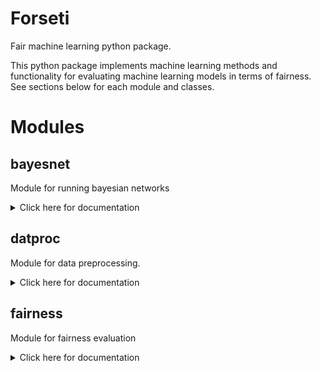 # Forseti
Fair machine learning python package.

This python package implements machine learning methods and functionality for evaluating machine learning models in terms of fairness.  See sections below for each module and classes.

# Modules

## bayesnet
Module for running bayesian networks 

<details>
<summary>Click here for documentation</summary>
### class **latentLabelClassifier**

Bayesian network which constructs a bayesian network that models the discrimination process. It assumes that the labels in the training dataset is biased and is genereted from a probability distribution

$$
P(D | D_f, S)
$$

where $D$ is the dataset labels, $D_f$ is the fair and unobservable true labels and $S$ are the sensitive attributes. The model learns a bayesian network for the joint probability

$$
P(D, D_f, S, X) = P(D|D_f, S)P(X|D_f, S)P(D_f)P(S)
$$

where $X$ is the non-sensitive features of the dataset. 
For learning the model structure, the **Hill Climbing** algorithm is used and for learning the model parameters **Expectation Maximiation** is used. There are implemented in [pgmpy](https://pgmpy.org/index.html) and is the implementations used here.

Prediction is done by estimating

$$
P(D_f | X, S)
$$

>latentLabelClassifier()

**Description:** Constructor for a new latentLabelClassifier

**Parameters:** 
- df: Training dataset 
- sensitives: List of sensitive attributes (must be in df)
- label: Dataset labels (must be in df)
- atol: Accepted Tolerance for expectation maximization
- classes: No of classes in the labels

>fit()

**Description:** Constructs the bayesian network with a fair latent variable.

Structure Learning: Hill Climb Search

Parameter Learning: Expectation Maximation (EM)

>predict_probability()

**Description:** Predict and return probabilities for unobserved nodes.

**Parameters:**
- test: Test dataset (without data labels and with sensitive attributes.)

>predict()

**Description:** Predict and return labels for unobserved nodes.

**Parameters:**
- test: Test dataset (without data labels and with sensitive attributes.)

>load()

**Description:** Load a learned model from pickle file. See save() for file 
format.

**Parameters:**
- file: File path of learned model.

>save()

**Description:** Save a learned model using pickle.

```
pickle.dump(self.model, open(file, "wb"))
```
**Parameters:**
- file: File path of learned model.

>check_model()

**Description:** Checks if model is valid. Returns true or false.
</details>

## datproc

Module for data preprocessing.

<details>
<summary>Click here for documentation</summary>

>translate_categorical()

**Description:** Takes a pandas dataframe and translate all categorical 
attributes to numerical values and returns encoded dataframe.

**Parameters:**
- dataframe (pandas dataframe): Dataframe to translate

>extract_sensitive()

**Description:** Takes a pandas dataframe and extract sensitive attributes 
from list of attributes.

**Parameters:**         
- dataframe (pandas dataframe): Dataframe to translate 
- attributes: list of sensitive attributes

>encode_dummies()

**Description:** Dummy encodes dataframe.

```
dummy = pd.get_dummies(df, prefix_sep=".", drop_first=True)
return dummy
```
</details>

## fairness
Module for fairness evaluation
<details>
<summary>Click here for documentation</summary>

>parity_score()

**Description:**
Demographic parity is defined as

$$
P(\hat{Y} | S = 0) = P(\hat{Y} | S = 1)
$$

Where $\hat{Y}$ is the predictor and $S$ is the sensitive attribute.

This can be generalised to a multiclass case with $K$ classes.

$$
P(\hat{Y} | S_i) = P(\hat{Y} | S_j) \qquad i, j \in \{0, \dots, K-1\}
$$

We want to condense this to a single metric between $0$ and $1$. I.e, when we 
have likelihood for the different classes of a sensitive attribute in a list of 
probabilities $L$ like so

$$
L =\{ P(\hat{Y} | S=0), \dots, P(\hat{Y} | S=K-1) \}
$$

and for that, we have worked out the following funsction $f$

$$
    f = \frac{\text{geometric mean}(L)}{\text{mean}(L)}
$$

**Parameters:**
  - probabilities (list): list of sensitive conditional probabilities.

```
def parity_score(probabilities):
    a = np.array(probabilities)
    return a.prod() ** (1.0 / len(a)) / a.mean()
```

>fairness_report()
**Description:**

Fairness report.

Calculates some fairness and performance metrics from test labels and predictions. Returns a dataframe of results.

**Parameters:**
  - y (array): Dataset Labels.
  - y_pred (array): Model predictions.
  - sensitives (dataframe): Test dataset of sensitive attributes.
  - model_name (string): Name of model.

</details>